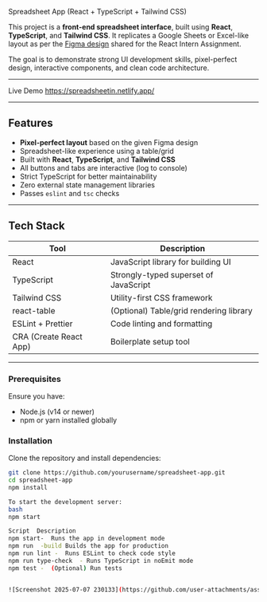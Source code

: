 Spreadsheet App (React + TypeScript + Tailwind CSS)

This project is a **front-end spreadsheet interface**, built using **React**, **TypeScript**, and **Tailwind CSS**. 
It replicates a Google Sheets or Excel-like layout as per the [Figma design](https://www.figma.com/design/3nywpu5sz45RrCmwe68QZP/Intern-Design-Assigment?node-id=2-2535&t=DJGGMt8I4fiZjoIB-1) shared for the React Intern Assignment.

The goal is to demonstrate strong UI development skills, pixel-perfect design, interactive components, and clean code architecture.

---

Live Demo
https://spreadsheetin.netlify.app/

---

## Features

- **Pixel-perfect layout** based on the given Figma design
- Spreadsheet-like experience using a table/grid
- Built with **React**, **TypeScript**, and **Tailwind CSS**
- All buttons and tabs are interactive (log to console)
- Strict TypeScript for better maintainability
- Zero external state management libraries
- Passes `eslint` and `tsc` checks

---

##  Tech Stack

| Tool           | Description                            |
|----------------|----------------------------------------|
| React          | JavaScript library for building UI     |
| TypeScript     | Strongly-typed superset of JavaScript  |
| Tailwind CSS   | Utility-first CSS framework            |
| react-table    | (Optional) Table/grid rendering library|
| ESLint + Prettier | Code linting and formatting         |
| CRA (Create React App) | Boilerplate setup tool         |

---



### Prerequisites

Ensure you have:

- Node.js (v14 or newer)
- npm or yarn installed globally

### Installation

Clone the repository and install dependencies:

```bash
git clone https://github.com/yourusername/spreadsheet-app.git
cd spreadsheet-app
npm install

To start the development server:
bash
npm start

Script	Description
npm start-	Runs the app in development mode
npm run  -build	Builds the app for production
npm run lint -	Runs ESLint to check code style
npm run type-check	- Runs TypeScript in noEmit mode
npm test -	(Optional) Run tests


![Screenshot 2025-07-07 230133](https://github.com/user-attachments/assets/16af218f-3e08-45b0-9313-05741e88b7eb)
